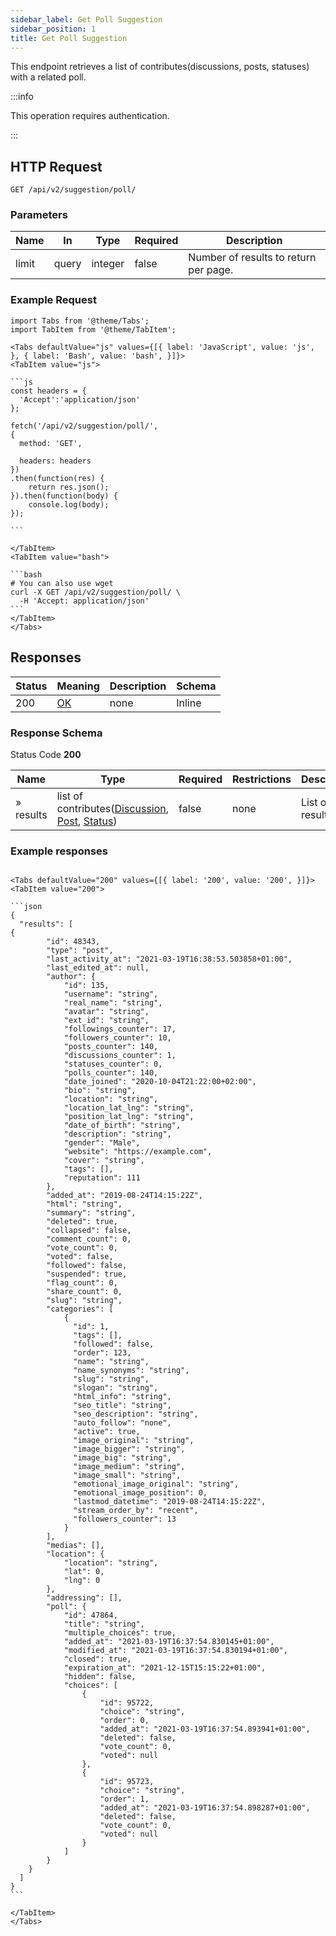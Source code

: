 ```yaml
---
sidebar_label: Get Poll Suggestion
sidebar_position: 1
title: Get Poll Suggestion
---
```


This endpoint retrieves a list of contributes(discussions, posts, statuses) with a related poll.

:::info

This operation requires authentication.

:::

## HTTP Request

`GET /api/v2/suggestion/poll/`

### Parameters

|Name|In|Type|Required|Description|
|---|---|---|---|---|
|limit|query|integer|false|Number of results to return per page.|

### Example Request

````mdx-code-block
import Tabs from '@theme/Tabs';
import TabItem from '@theme/TabItem';

<Tabs defaultValue="js" values={[{ label: 'JavaScript', value: 'js', }, { label: 'Bash', value: 'bash', }]}>
<TabItem value="js">

```js
const headers = {
  'Accept':'application/json'
};

fetch('/api/v2/suggestion/poll/',
{
  method: 'GET',

  headers: headers
})
.then(function(res) {
    return res.json();
}).then(function(body) {
    console.log(body);
});

```

</TabItem>
<TabItem value="bash">

```bash
# You can also use wget
curl -X GET /api/v2/suggestion/poll/ \
  -H 'Accept: application/json'
```
</TabItem>
</Tabs>
````

## Responses

|Status|Meaning|Description|Schema|
|---|---|---|---|
|200|[OK](https://tools.ietf.org/html/rfc7231#section-6.3.1)|none|Inline|

### Response Schema

Status Code **200**

|Name|Type|Required|Restrictions|Description|
|---|---|---|---|---|
|» results|list of contributes([Discussion](/docs/apireference/v2/schemas/discussion), [Post](/docs/apireference/v2/schemas/post), [Status](/docs/apireference/v2/schemas/status))|false|none|List of results|

### Example responses


````mdx-code-block

<Tabs defaultValue="200" values={[{ label: '200', value: '200', }]}>
<TabItem value="200">

```json
{
  "results": [
{
        "id": 48343,
        "type": "post",
        "last_activity_at": "2021-03-19T16:38:53.503858+01:00",
        "last_edited_at": null,
        "author": {
            "id": 135,
            "username": "string",
            "real_name": "string",
            "avatar": "string",
            "ext_id": "string",
            "followings_counter": 17,
            "followers_counter": 10,
            "posts_counter": 140,
            "discussions_counter": 1,
            "statuses_counter": 0,
            "polls_counter": 140,
            "date_joined": "2020-10-04T21:22:00+02:00",
            "bio": "string",
            "location": "string",
            "location_lat_lng": "string",
            "position_lat_lng": "string",
            "date_of_birth": "string",
            "description": "string",
            "gender": "Male",
            "website": "https://example.com",
            "cover": "string",
            "tags": [],
            "reputation": 111
        },
        "added_at": "2019-08-24T14:15:22Z",
        "html": "string",
        "summary": "string",
        "deleted": true,
        "collapsed": false,
        "comment_count": 0,
        "vote_count": 0,
        "voted": false,
        "followed": false,
        "suspended": true,
        "flag_count": 0,
        "share_count": 0,
        "slug": "string",
        "categories": [
            {
              "id": 1,
              "tags": [],
              "followed": false,
              "order": 123,
              "name": "string",
              "name_synonyms": "string",
              "slug": "string",
              "slogan": "string",
              "html_info": "string",
              "seo_title": "string",
              "seo_description": "string",
              "auto_follow": "none",
              "active": true,
              "image_original": "string",
              "image_bigger": "string",
              "image_big": "string",
              "image_medium": "string",
              "image_small": "string",
              "emotional_image_original": "string",
              "emotional_image_position": 0,
              "lastmod_datetime": "2019-08-24T14:15:22Z",
              "stream_order_by": "recent",
              "followers_counter": 13
            }
        ],
        "medias": [],
        "location": {
            "location": "string",
            "lat": 0,
            "lng": 0
        },
        "addressing": [],
        "poll": {
            "id": 47864,
            "title": "string",
            "multiple_choices": true,
            "added_at": "2021-03-19T16:37:54.830145+01:00",
            "modified_at": "2021-03-19T16:37:54.830194+01:00",
            "closed": true,
            "expiration_at": "2021-12-15T15:15:22+01:00",
            "hidden": false,
            "choices": [
                {
                    "id": 95722,
                    "choice": "string",
                    "order": 0,
                    "added_at": "2021-03-19T16:37:54.893941+01:00",
                    "deleted": false,
                    "vote_count": 0,
                    "voted": null
                },
                {
                    "id": 95723,
                    "choice": "string",
                    "order": 1,
                    "added_at": "2021-03-19T16:37:54.898287+01:00",
                    "deleted": false,
                    "vote_count": 0,
                    "voted": null
                }
            ]
        }
    }
  ]
}
```

</TabItem>
</Tabs>
````




